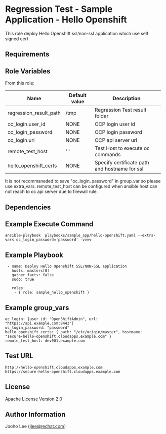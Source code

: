 Regression Test - Sample Application - Hello Openshift
============

This role deploy Hello Openshift ssl/non-ssl application which use self signed cert

Requirements
------------

Role Variables
--------------

From this role:

| Name                        | Default value                                 | Description                                                                 |
|-----------------------------|-----------------------------------------------|-----------------------------------------------------------------------------|
| regression_result_path      | /tmp                                          | Regression Test result folder                                               |
| oc_login.user_id            | NONE                                          | OCP login user id                                                           |
| oc_login_password           | NONE                                          | OCP login password                                                          |
| oc_login.url                | NONE                                          | OCP api server url                                                          |
| remote_test_host            | ' '                                           | Test Host to execute oc commands                                          |
| hello_openshift_certs       | NONE                                          | Specify certificate path and hostname for ssl                               |

It is not recommaneded to save "oc_login_password" in group_var so please use extra_vars.
remote_test_host can be configured when ansible host can not reach to oc api server due to firewall rule.


Dependencies
------------

Example Execute Command
-----------------------
```
ansible-playbook  playbooks/sample_app/hello-openshift.yaml --extra-vars oc_login_password='password' -vvvv
```

Example Playbook
----------------

```
 - name: Deploy Hello Openshift SSL/NON-SSL application
   hosts: masters[0]
   gather_facts: false
   sudo: true

   roles:
    - { role: sample_hello_openshift }

```

Example group_vars
------------------
```
oc_login: {user_id: "OpenShiftAdmin", url: "https://api.example.com:8443"}
oc_login_password: "password"
hello_openshift_certs: { path: "/etc/origin/master", hostname: "secure-hello-openshift.cloudapps.example.com" }
remote_test_host: dev001.example.com
```

Test URL
--------
```
http://hello-openshift.cloudapps.example.com
https://secure-hello-openshift.cloudapps.example.com
```

License
-------

Apache License Version 2.0

Author Information
------------------

Jooho Lee (jlee@redhat.com)
